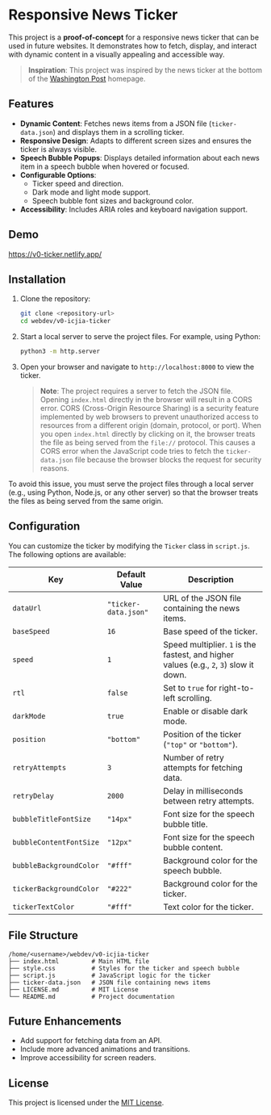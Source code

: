 # Responsive News Ticker

This project is a **proof-of-concept** for a responsive news ticker that can be used in future websites. It demonstrates how to fetch, display, and interact with dynamic content in a visually appealing and accessible way.

> **Inspiration**: This project was inspired by the news ticker at the bottom of the [Washington Post](https://washingtonpost.com) homepage.

## Features

- **Dynamic Content**: Fetches news items from a JSON file (`ticker-data.json`) and displays them in a scrolling ticker.
- **Responsive Design**: Adapts to different screen sizes and ensures the ticker is always visible.
- **Speech Bubble Popups**: Displays detailed information about each news item in a speech bubble when hovered or focused.
- **Configurable Options**:
  - Ticker speed and direction.
  - Dark mode and light mode support.
  - Speech bubble font sizes and background color.
- **Accessibility**: Includes ARIA roles and keyboard navigation support.

## Demo

https://v0-ticker.netlify.app/

## Installation

1. Clone the repository:

   ```bash
   git clone <repository-url>
   cd webdev/v0-icjia-ticker
   ```

2. Start a local server to serve the project files. For example, using Python:

   ```bash
   python3 -m http.server
   ```

3. Open your browser and navigate to `http://localhost:8000` to view the ticker.

   > **Note**: The project requires a server to fetch the JSON file. Opening `index.html` directly in the browser will result in a CORS error.
   > CORS (Cross-Origin Resource Sharing) is a security feature implemented by web browsers to prevent unauthorized access to resources from a different origin (domain, protocol, or port). When you open `index.html` directly by clicking on it, the browser treats the file as being served from the `file://` protocol. This causes a CORS error when the JavaScript code tries to fetch the `ticker-data.json` file because the browser blocks the request for security reasons.

To avoid this issue, you must serve the project files through a local server (e.g., using Python, Node.js, or any other server) so that the browser treats the files as being served from the same origin.

## Configuration

You can customize the ticker by modifying the `Ticker` class in `script.js`. The following options are available:

| Key                     | Default Value        | Description                                                                            |
| ----------------------- | -------------------- | -------------------------------------------------------------------------------------- |
| `dataUrl`               | `"ticker-data.json"` | URL of the JSON file containing the news items.                                        |
| `baseSpeed`             | `16`                 | Base speed of the ticker.                                                              |
| `speed`                 | `1`                  | Speed multiplier. `1` is the fastest, and higher values (e.g., `2`, `3`) slow it down. |
| `rtl`                   | `false`              | Set to `true` for right-to-left scrolling.                                             |
| `darkMode`              | `true`               | Enable or disable dark mode.                                                           |
| `position`              | `"bottom"`           | Position of the ticker (`"top"` or `"bottom"`).                                        |
| `retryAttempts`         | `3`                  | Number of retry attempts for fetching data.                                            |
| `retryDelay`            | `2000`               | Delay in milliseconds between retry attempts.                                          |
| `bubbleTitleFontSize`   | `"14px"`             | Font size for the speech bubble title.                                                 |
| `bubbleContentFontSize` | `"12px"`             | Font size for the speech bubble content.                                               |
| `bubbleBackgroundColor` | `"#fff"`             | Background color for the speech bubble.                                                |
| `tickerBackgroundColor` | `"#222"`             | Background color for the ticker.                                                       |
| `tickerTextColor`       | `"#fff"`             | Text color for the ticker.                                                             |

## File Structure

```
/home/<username>/webdev/v0-icjia-ticker
├── index.html         # Main HTML file
├── style.css          # Styles for the ticker and speech bubble
├── script.js          # JavaScript logic for the ticker
├── ticker-data.json   # JSON file containing news items
├── LICENSE.md         # MIT License
└── README.md          # Project documentation
```

## Future Enhancements

- Add support for fetching data from an API.
- Include more advanced animations and transitions.
- Improve accessibility for screen readers.

## License

This project is licensed under the [MIT License](LICENSE.md).
